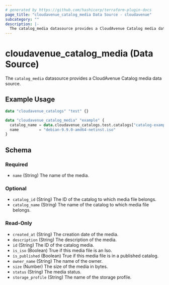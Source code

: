 ```yaml
---
# generated by https://github.com/hashicorp/terraform-plugin-docs
page_title: "cloudavenue_catalog_media Data Source - cloudavenue"
subcategory: ""
description: |-
  The catalog_media datasource provides a CloudAvenue Catalog media data source.
---
```


# cloudavenue_catalog_media (Data Source)

The `catalog_media` datasource provides a CloudAvenue Catalog media data source.

## Example Usage

```terraform
data "cloudavenue_catalogs" "test" {}

data "cloudavenue_catalog_media" "example" {
  catalog_name = data.cloudavenue_catalogs.test.catalogs["catalog-example"].catalog_name
  name         = "debian-9.9.0-amd64-netinst.iso"
}
```

<!-- schema generated by tfplugindocs -->
## Schema

### Required

- `name` (String) The name of the media.

### Optional

- `catalog_id` (String) The ID of the catalog to which media file belongs.
- `catalog_name` (String) The name of the catalog to which media file belongs.

### Read-Only

- `created_at` (String) The creation date of the media.
- `description` (String) The description of the media.
- `id` (String) The ID of the catalog media.
- `is_iso` (Boolean) True if this media file is an Iso.
- `is_published` (Boolean) True if this media file is in a published catalog.
- `owner_name` (String) The name of the owner.
- `size` (Number) The size of the media in bytes.
- `status` (String) The media status.
- `storage_profile` (String) The name of the storage profile.


